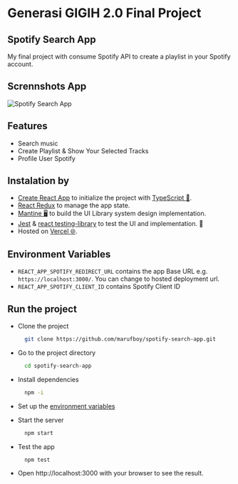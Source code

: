 # Generasi GIGIH 2.0 Final Project 
## Spotify Search App

My final project with consume Spotify API to create a playlist in your Spotify account.

## Scrennshots App
![Spotify Search App](screenshot.png)

## Features
- Search music
- Create Playlist & Show Your Selected Tracks
- Profile User Spotify

## Instalation by

- [Create React App](https://create-react-app.dev/) to initialize the project with [TypeScript 💎](https://typescriptlang.org).
- [React Redux](https://react-redux.js.org/) to manage the app state.
- [Mantine 🖥️](https://mantine.dev/) to build the UI Library system design implementation.
- [Jest](https://jestjs.io/) & [react testing-library](https://testing-library.com/) to test the UI and implementation. 🧪
- Hosted on [Vercel 🌐](https://vercel.com/).

## Environment Variables

- `REACT_APP_SPOTIFY_REDIRECT_URL` contains the app Base URL e.g. `https://localhost:3000/`. You can change to hosted deployment url.
- `REACT_APP_SPOTIFY_CLIENT_ID` contains Spotify Client ID

## Run the project

- Clone the project

  ```bash
    git clone https://github.com/marufboy/spotify-search-app.git
  ```

- Go to the project directory

  ```bash
    cd spotify-search-app
  ```

- Install dependencies

  ```bash
    npm -i
  ```

- Set up the [environment variables](#environment-variables)

- Start the server

  ```bash
    npm start
  ```

- Test the app

  ```bash
    npm test
  ```

- Open http://localhost:3000 with your browser to see the result.
